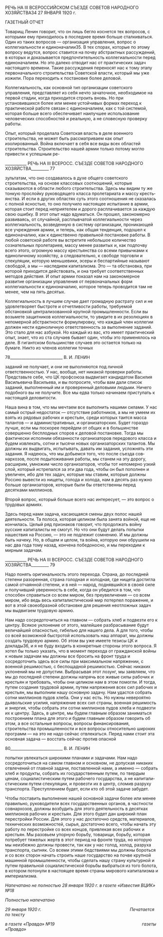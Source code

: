 РЕЧЬ НА III ВСЕРОССИЙСКОМ СЪЕЗДЕ СОВЕТОВ НАРОДНОГО ХОЗЯЙСТВА34 27 ЯНВАРЯ 1920 г.

ГАЗЕТНЫЙ ОТЧЕТ

Товарищ Ленин говорит, что он лишь бегло коснется тех вопросов, с которыми ему приходилось в последнее время больше сталкиваться. Один из таких вопросов — орга­низация управления, вопрос о коллегиальности и единоначалии35. В тех спорах, кото­рые по этому вопросу ведутся, вопрос ставится на почву абстрактных рассуждений, в которых и доказывается предпочтительность коллегиальности перед единоначалием. Но это далеко отводит нас от практических задач настоящего времени. Такие рассуж­дения переносят нас к тому этапу первоначального строительства Советской власти, который мы уже изжили. Пора переходить к постановке более деловой.

Коллегиальность, как основной тип организации советского управления, представ­ляет из себя нечто зачаточное, необходимое на первой стадии, когда приходится стро­ить вновь. Но при установившихся более или менее устойчивых формах переход к практической работе связан с единоначалием, как с той системой, которая больше всего обеспечивает наилучшее использование человеческих способностей и реальную, а не словесную проверку работы.

Опыт, который проделала Советская власть в деле военного строительства, не может быть рассматриваем как опыт изолированный. Война включает в себя все виды всех областей строительства. Строительство нашей армии только потому могло привести к успешным ре-

  

___________ РЕЧЬ НА III BCEPOCC. СЪЕЗДЕ СОВЕТОВ НАРОДНОГО ХОЗЯЙСТВА_________ 77

зультатам, что оно создавалось в духе общего советского строительства, на основе классовых соотношений, которые сказываются в области любого строительства. Здесь мы видим ту же тонкую прослойку руководящего класса пролетариата и массу кресть­янства. И если в других областях суть этого соотношения не сказалась с полной ясно­стью, то оно получило настоящее испытание в армии, которая стоит перед неприятелем и дорого расплачивается за каждую свою ошибку. В этот опыт надо вдуматься. Он прошел, закономерно развиваясь, от случайной, расплывчатой коллегиальности через коллегиальность, возведенную в систему организации, проникающей все учреждения армии, и теперь, как общая тенденция, подошел к единоначалию, как к единственно правильной постановке работы. В любой советской работе вы встретите небольшое ко­личество сознательных пролетариев, массу менее развитых и, как подпочву всего этого, огромную массу крестьянства со всеми привычками к единоличному хозяйству, а сле­довательно, к свободе торговли и спекуляции, которую меньшевики, эсеры и беспар­тийные называют свободой, а мы — наследием капитализма. Это — та обстановка, при которой приходится действовать, и она требует соответственных методов действия. И опыт армии показал нам на закономерное развитие организации управления от перво­начальных форм коллегиальности к единоначалию, которое теперь проводится там не менее, чем на пять десятых.

Коллегиальность в лучшем случае дает громадную растрату сил и не удовлетворяет быстроте и отчетливости работы, требуемой обстановкой централизованной крупной промышленности. Если вы возьмете защитников коллегиальности, то увидите в их ре­золюциях в непомерной абстрактности формулировку, что каждый член коллегии дол­жен нести единоличную ответственность за выполнение заданий. Это стало для нас аз­букой. Но каждый из вас, кто имеет практический опыт, знает, что из ста случаев быва­ет один, чтобы это применялось на деле. В гигантском большинстве случаев это остает­ся только на бумаге. Никто из членов коллегии точных

  

78___________________________ В. И. ЛЕНИН

заданий не получает, и они не выполняются под личной ответственностью. У нас, во­обще, нет никакой проверки работы. Представьте себе, что ЦК профсоюза выдвигает кандидатом Василия Васильевича Васильева, и вы попросите, чтобы вам дали список заданий, выполненный им и проверенный деловыми людьми. Ничего подобного вы не получите. Все мы едва только начинаем приступать к настоящей деловитости.

Наша вина в том, что мы мечтаем все выполнить нашими силами. У нас самый ост­рый недостаток — отсутствие работников, а мы не умеем их взять из рядовых рабочих и крестьян, среди которых таится масса талантов — и административных, и организа­торских. Будет гораздо лучше, если мы поскорее перейдем от общих и в большинстве совершенно бесплодных споров к деловой постановке. Тогда мы фактически исполним обязанности организаторов передового класса и будем извлекать, сотни и тысячи но­вых организаторских талантов. Мы должны их выдвигать, испытывать, давать им зада­ния, усложнять эти задания. Я надеюсь, что мы добьемся того, что после съезда сов­нархозов, после подытоживания работы, мы станем на эту дорогу, расширим, умножим число организаторов, чтобы тот непомерно узкий слой, который истрепался за эти два года, чтобы он был пополнен и увеличен, ибо для тех задач, которые мы ставим, кото­рые должны Россию вывести из нищеты, голода и холода, нам в десять раз нужно больше организаторов, которые были бы ответственны перед десятками миллионов.

Второй вопрос, который больше всего нас интересует, — это вопрос о трудовых ар­миях.

Здесь перед нами задача, касающаяся смены двух полос нашей деятельности. Та по­лоса, которая целиком была занята войной, еще не кончилась. Целый ряд признаков го­ворит, что продолжать войну русские капиталисты не смогут. Но что они будут делать попытки нашествия на Россию, — это не подлежит сомнению. И мы должны быть на­чеку. Но, в общем и целом, та война, которую они обрушили на нас два года тому на­зад, кончена победоносно, и мы переходим к мирным задачам.

  

___________ РЕЧЬ НА III BCEPOCC. СЪЕЗДЕ СОВЕТОВ НАРОДНОГО ХОЗЯЙСТВА_________ 79

Надо понять оригинальность этого перехода. Страна, до последней степени разорен­ная, страна голодная и холодная, где нищета достигла самой отчаянной степени, и в ней — народ, поднявшийся в своей силе и получивший уверенность в себе, когда он убе­дился в том, что способен справиться со всем миром, без преувеличения — со всем ми­ром, ибо ведь весь капиталистический мир потерпел поражение, и вот в этой своеоб­разной обстановке для решения неотложных задач мы выдвигаем трудовую армию.

Нам надо сосредоточиться на главном — собрать хлеб и подвезти его к центру. Вся­кое уклонение от этого, малейшее разбрасывание будут величайшей опасностью, гибе­лью для нашего дела. А для того, чтобы со всей возможной быстротой использовать наш аппарат, мы должны создать трудовую армию. Об этом вы уже имеете тезисы ЦК и доклады36, и я не буду входить в конкретные стороны этого вопроса. Я хотел бы только указать, что в момент перехода от гражданской войны к новым задачам мы должны все бросить на фронт труда и сосредоточить здесь все силы при максимальном напряже­нии, с военной решимостью, с беспощадной решимостью. Сейчас никаких уклонений мы не допустим. Выбрасывая этот лозунг, мы заявляем, что мы до последней степени должны напрячь все живые силы рабочих и крестьян и требовать, чтобы они целиком нам в этом помогли. И тогда, путем создания трудовой армии, путем напряжения всех сил рабочих и крестьян, мы выполним нашу основную задачу. Нам удастся собрать сотни миллионов пудов хлеба. Они у нас есть. Но нужны невероятно дьявольские уси­лия, напряжение всех сил страны, военная решимость и энергия, чтобы собрать эти сотни миллионов пудов хлеба и подвезти их к центру. Здесь, в центре, мы будем глав­ным образом заниматься построением плана для этого и будем главным образом гово­рить об этом, а все остальные вопросы, вопросы финансирования, строительства про­мышленности и все вопросы относительно широких программ — на это не надо сейчас отвлекаться. Перед нами стоит эта основная задача — восстать сейчас против опасной

  

80___________________________ В. И. ЛЕНИН

попытки увлекаться широкими планами и задачами. Нам надо сосредоточиться на са­мом главном и основном, не допуская никаких отвлечений от главной задачи, постав­ленной нами, а именно — собрать хлеб и продукты, собрать их государственным пу­тем, по твердым ценам, социалистическим путем рабочего государства, а не капитали­стическим путем спекуляции, и провезти их в центр, сломив разруху транспорта. Пре­ступлением будет, если кто об этой задаче забудет.

Чтобы поставить выполнение нашей основной задачи более или менее правильно, руководители всех государственных органов, в частности совнархозов, должны возбу­дить для этого деятельность в десятках миллионов рабочих и крестьян. Для этого будет дан широкий план перестройки России. Для этого у нас достаточно средств, материа­лов, технических возможностей, сырья, достаточно всего, чтобы начать эту работу по перестройке со всех концов, привлекая всех рабочих и крестьян. Мы разовьем упорную борьбу, товарищи, борьбу, которая потребует тяжелых жертв в этот период на фронте труда, но которую мы неизбежно должны провести, так как у нас голод, холод, разруха транспорта, сыпняк. Со всеми этими бедствиями мы должны бороться и со всех сторон начать строить наше государство на почве крупной машинной промышленности, чтобы сделать нашу страну культурной и путем правильной социалистической борьбы вы­браться из того болота, в котором потонули в настоящее время страны мирового капи­тализма и империализма.

_Напечатано не полностью_ _28 января 1920 г. в газете «Известия ВЦИК» №18_

_Полностью напечатано_

_29 января 1920 г.                                                                          Печатается по тексту_

_в газете «Правда» №19_                                                                         _газеты «Правда»_